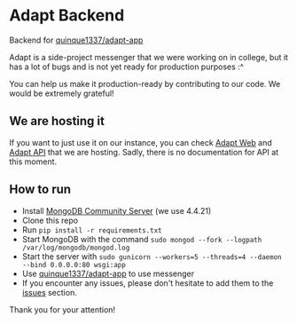 # Adapt Backend
Backend for [quinque1337/adapt-app](https://github.com/quinque1337/adapt-app)

Adapt is a side-project messenger that we were working on in college, but it has a lot of bugs and is not yet ready for production purposes :^

You can help us make it production-ready by contributing to our code. We would be extremely grateful!
## We are hosting it
If you want to just use it on our instance, you can check [Adapt Web](https://blazer321.ru/web) and [Adapt API](https://blazer321.ru/) that we are hosting. Sadly, there is no documentation for API at this moment.
## How to run
- Install [MongoDB Community Server](https://www.mongodb.com/try/download/community) (we use 4.4.21)
- Clone this repo
- Run `pip install -r requirements.txt`
- Start MongoDB with the command `sudo mongod --fork --logpath /var/log/mongodb/mongod.log`
- Start the server with `sudo gunicorn --workers=5 --threads=4 --daemon --bind 0.0.0.0:80 wsgi:app`
- Use [quinque1337/adapt-app](https://github.com/quinque1337/adapt-app) to use messenger
- If you encounter any issues, please don't hesitate to add them to the [issues](https://github.com/isamirivers/adapt-backend/issues) section.

Thank you for your attention!
